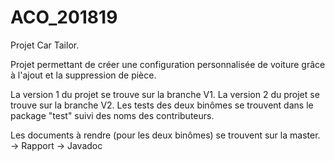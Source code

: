 # ACO_201819
Projet Car Tailor. 

Projet permettant de créer une configuration personnalisée de voiture grâce à l'ajout et la suppression de pièce.

La version 1 du projet se trouve sur la branche V1.
La version 2 du projet se trouve sur la branche V2.
Les tests des deux binômes se trouvent dans le package "test" suivi des noms des contributeurs.

Les documents à rendre (pour les deux binômes) se trouvent sur la master.
-> Rapport 
-> Javadoc
